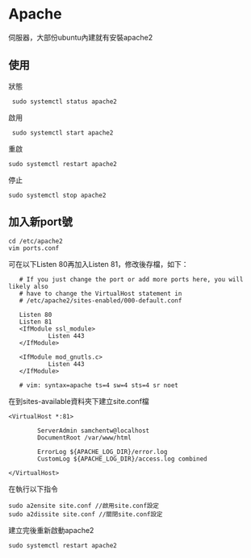 # Apache
伺服器，大部份ubuntu內建就有安裝apache2


## 使用

狀態
```
 sudo systemctl status apache2
```

啟用
```
 sudo systemctl start apache2
```

重啟
```
sudo systemctl restart apache2
```

停止
```
sudo systemctl stop apache2
```


## 加入新port號

```
cd /etc/apache2
vim ports.conf
```

可在以下Listen 80再加入Listen 81，修改後存檔，如下：
```
   # If you just change the port or add more ports here, you will likely also
   # have to change the VirtualHost statement in
   # /etc/apache2/sites-enabled/000-default.conf
   
   Listen 80
   Listen 81
   <IfModule ssl_module>
           Listen 443
   </IfModule>
   
   <IfModule mod_gnutls.c>
           Listen 443
   </IfModule>
   
   # vim: syntax=apache ts=4 sw=4 sts=4 sr noet
```
在到sites-available資料夾下建立site.conf檔
```
<VirtualHost *:81>

        ServerAdmin samchentw@localhost
        DocumentRoot /var/www/html

        ErrorLog ${APACHE_LOG_DIR}/error.log
        CustomLog ${APACHE_LOG_DIR}/access.log combined

</VirtualHost>

```

在執行以下指令
```
sudo a2ensite site.conf //啟用site.conf設定
sudo a2dissite site.conf //關閉site.conf設定

```
建立完後重新啟動apache2
```
sudo systemctl restart apache2
```